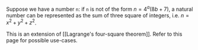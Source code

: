 
Suppose we have a number `n`: if `n` is not of the form $n = 4^{a}(8b + 7)$, a natural number can be represented as the sum of three square of integers, i.e. $n = x^2 + y^2 + z^2$.

This is an extension of [[Lagrange's four-square theorem]]. Refer to this page for possible use-cases.